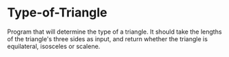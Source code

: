# Type-of-Triangle
 Program that will determine the type of a triangle. It should take the lengths of the triangle's three sides as input, and return whether the triangle is equilateral, isosceles or scalene.
